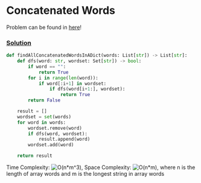# Concatenated Words

Problem can be found in [here](https://leetcode.com/problems/concatenated-words/)!

### [Solution](/Depth-first%20Search/472-ConcatenatedWords/solution.py)

```python
def findAllConcatenatedWordsInADict(words: List[str]) -> List[str]:
    def dfs(word: str, wordset: Set[str]) -> bool:
        if word == "":
            return True
        for i in range(len(word)):
            if word[:i+1] in wordset:
                if dfs(word[i+1:], wordset):
                    return True
        return False

    result = []
    wordset = set(words)
    for word in words:
        wordset.remove(word)
        if dfs(word, wordset):
            result.append(word)
        wordset.add(word)

    return result
```

Time Complexity: ![O(n*m^3)](<https://latex.codecogs.com/svg.image?\inline&space;O(n*m^3)>), Space Complexity: ![O(n*m)](<https://latex.codecogs.com/svg.image?\inline&space;O(n*m)>), where n is the length of array words and m is the longest string in array words
